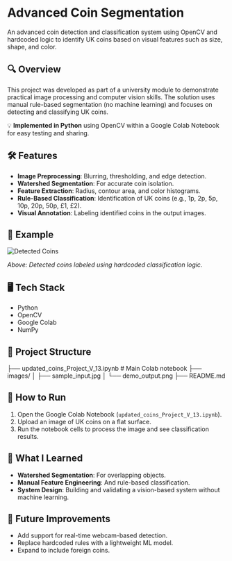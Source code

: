 # Advanced Coin Segmentation
An advanced coin detection and classification system using OpenCV and hardcoded logic to identify UK coins based on visual features such as size, shape, and color.

## 🔍 Overview
This project was developed as part of a university module to demonstrate practical image processing and computer vision skills. The solution uses manual rule-based segmentation (no machine learning) and focuses on detecting and classifying UK coins.

💡 **Implemented in Python** using OpenCV within a Google Colab Notebook for easy testing and sharing.

## 🛠 Features
- **Image Preprocessing**: Blurring, thresholding, and edge detection.
- **Watershed Segmentation**: For accurate coin isolation.
- **Feature Extraction**: Radius, contour area, and color histograms.
- **Rule-Based Classification**: Identification of UK coins (e.g., 1p, 2p, 5p, 10p, 20p, 50p, £1, £2).
- **Visual Annotation**: Labeling identified coins in the output images.

## 🧪 Example
![Detected Coins](https://github.com/user-attachments/assets/6eaec4ef-8e78-4edc-a73d-d4b425c0ea3d)

*Above: Detected coins labeled using hardcoded classification logic.*

## 🖥 Tech Stack
- Python
- OpenCV
- Google Colab
- NumPy

## 📁 Project Structure
├── updated_coins_Project_V_13.ipynb # Main Colab notebook ├── images/ │ ├── sample_input.jpg │ └── demo_output.png ├── README.md


## 🚀 How to Run
1. Open the Google Colab Notebook (`updated_coins_Project_V_13.ipynb`).
2. Upload an image of UK coins on a flat surface.
3. Run the notebook cells to process the image and see classification results.

## 🧠 What I Learned
- **Watershed Segmentation**: For overlapping objects.
- **Manual Feature Engineering**: And rule-based classification.
- **System Design**: Building and validating a vision-based system without machine learning.

## 📸 Future Improvements
- Add support for real-time webcam-based detection.
- Replace hardcoded rules with a lightweight ML model.
- Expand to include foreign coins.
